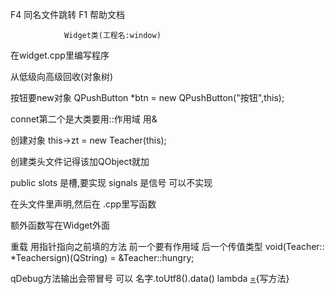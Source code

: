 F4 同名文件跳转
F1 帮助文档





                Widget类(工程名:window)

在widget.cpp里编写程序

从低级向高级回收(对象树)

按钮要new对象  QPushButton *btn = new QPushButton("按钮",this);

connet第二个是大类要用::作用域 用&

创建对象 this->zt = new Teacher(this);


创建类头文件记得该加QObject就加

public slots 是槽,要实现
signals 是信号 可以不实现

在头文件里声明,然后在 .cpp里写函数

额外函数写在Widget外面

重载  用指针指向之前填的方法  前一个要有作用域  后一个传值类型 void(Teacher:: *Teachersign)(QString) = &Teacher::hungry;


qDebug方法输出会带冒号  可以 名字.toUtf8().data()
 lambda   [=](){写方法}


